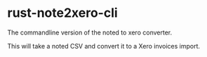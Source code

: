 # rust-note2xero-cli

The commandline version of the noted to xero converter. 

This will take a noted CSV and convert it to a Xero invoices import. 
